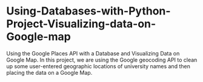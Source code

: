 # Using-Databases-with-Python-Project-Visualizing-data-on-Google-map
Using the Google Places API with a Database and Visualizing Data on Google Map.
In this project, we are using the Google geocoding API to clean up some user-entered geographic locations of university names and then placing the data on a Google Map.
